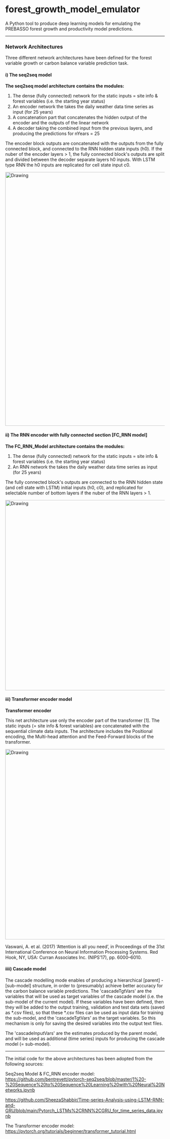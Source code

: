 # forest_growth_model_emulator
A Python tool to produce deep learning models for emulating the PREBASSO forest growth and productivity model predictions.

***
### Network Architectures

Three different network architectures have been defined for the forest variable growth or carbon balance variable prediction task.

#### i) The seq2seq model

<div class="alert alert-block alert-warning">
<b>The seq2seq model architecture contains the modules:</b>

1. The dense (fully connected) network for the static inputs = site info & forest variables (i.e. the starting year status)
2. An encoder network the takes the daily weather data time series as input (for 25 years)
3. A concatenation part that concatenates the hidden output of the encoder and the outputs of the linear network
4. A decoder taking the combined input from the previous layers, and producing the predictions for nYears = 25

The encoder block outputs are concatenated with the outputs from the fully connected block, and connected to
the RNN hidden state inputs (h0). If the nuber of the encoder layers > 1, the fully connected block's outputs are split and divided between the decoder separate layers h0 inputs. With LSTM type RNN the h0 inputs are replicated for cell state input c0. 

</div>

<img src="seq2seq_model_20250206.png" alt="Drawing" style="width: 800px;"/>

#### ii) The RNN encoder with fully connected section [FC_RNN model]

<div class="alert alert-block alert-warning">
<b>The FC_RNN_Model architecture contains the modules:</b>

1. The dense (fully connected) network for the static inputs = site info & forest variables (i.e. the starting year status)
2. An RNN network the takes the daily weather data time series as input (for 25 years)

The fully connected block's outputs are connected to the RNN hidden state (and cell state with LSTM) initial inputs (h0, c0), and replicated for selectable number of bottom layers if the nuber of the RNN layers > 1.
    
</div>

<img src="FC_RNN_Model_20250206.png" alt="Drawing" style="width: 600px;"/>


#### iii) Transformer encoder model

<div class="alert alert-block alert-warning">
<b>Transformer encoder</b>

This net architecture use only the encoder part of the transformer [1]. The static inputs (= site info & forest variables) are concatenated with the sequential climate data inputs. The architecture includes the Positional encoding, the Multi-head attention and the Feed-Forward blocks of the transformer.
    
</div>

<img src="TXFORMER_Model_20250206.png" alt="Drawing" style="width: 600px;"/>

Vaswani, A. et al. (2017) ‘Attention is all you need’, in Proceedings of the 31st International Conference on Neural Information Processing Systems. Red Hook, NY, USA: Curran Associates Inc. (NIPS’17), pp. 6000–6010.


#### iiii) Cascade model

The cascade modelling mode enables of producing a hierarchical [parent] - [sub-model] structure, in order to (presumably) achieve better accuracy for the carbon balance variable predictions. The 'cascadeTgtVars' are the variables that will be used as target variables of the cascade model (i.e. the sub-model of the current model). If these variables have been defined, then they will be added to the output training, validation and test data sets (saved as *.csv files), so that these *.csv files can be used as input data for training the sub-model, and the 'cascadeTgtVars' as the target variables. So this mechanism is only for saving the desired variables into the output text files.

The 'cascadeInputVars' are the estimates produced by the parent model, and will be used as additional (time series) inputs for producing the cascade model (= sub-model).


***
The initial code for the above architectures has been adopted from the following sources:

Seq2seq Model & FC_RNN encoder model:<br>
https://github.com/bentrevett/pytorch-seq2seq/blob/master/1%20-%20Sequence%20to%20Sequence%20Learning%20with%20Neural%20Networks.ipynb<br>

https://github.com/SheezaShabbir/Time-series-Analysis-using-LSTM-RNN-and-GRU/blob/main/Pytorch_LSTMs%2CRNN%2CGRU_for_time_series_data.ipynb<br>

The Transformer encoder model:<br>
https://pytorch.org/tutorials/beginner/transformer_tutorial.html<br>

